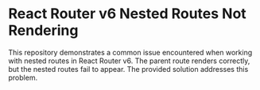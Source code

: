 # React Router v6 Nested Routes Not Rendering
This repository demonstrates a common issue encountered when working with nested routes in React Router v6.  The parent route renders correctly, but the nested routes fail to appear. The provided solution addresses this problem.